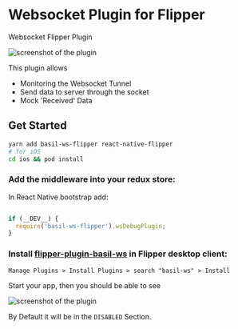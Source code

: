 # Websocket Plugin for Flipper

Websocket Flipper Plugin

![screenshot of the plugin](https://i.imgur.com/D51uYt9.png)

This plugin allows
- Monitoring the Websocket Tunnel
- Send data to server through the socket
- Mock 'Received' Data

## Get Started

```bash
yarn add basil-ws-flipper react-native-flipper
# for iOS
cd ios && pod install
```

### Add the middleware into your redux store:

In React Native bootstrap add: 

```javascript

if (__DEV__) {
  require('basil-ws-flipper').wsDebugPlugin;
}

```

### Install [flipper-plugin-basil-ws](https://github.com/Matju-M/flipper-plugin-basil-ws) in Flipper desktop client:

```
Manage Plugins > Install Plugins > search "basil-ws" > Install
```

Start your app, then you should be able to see 

![screenshot of the plugin](https://i.imgur.com/ADmbD40.png)

By Default it will be in the `DISABLED` Section.



